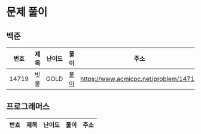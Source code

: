 # 문제 풀이

## 백준
|번호|제목|난이도|풀이|주소|
|---|---|---|---|---|
|14719|빗물|GOLD|[풀이](https://github.com/yhh1056/studyAlgorithm/blob/main/src/main/java/baekjoon/b14719/Main.java)|https://www.acmicpc.net/problem/14719|
## 프로그래머스
|번호|제목|난이도|풀이|주소|
|---|---|---|---|---|
